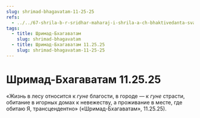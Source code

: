 ```yaml
---
slug: shrimad-bhagavatam-11-25-25
refs:
  - ../../67-shrila-b-r-sridhar-maharaj-i-shrila-a-ch-bhaktivedanta-svami-prabhupada/1067-1973-03-17-2-sovmestnaya-lektsiya-shrily-b-r-shridhara-maharadzha-i-a-ch-bhaktivedanty-svami-prabhupady.md
tags:
  - title: Шримад-Бхагаватам
    slug: shrimad-bhagavatam
  - title: Шримад-Бхагаватам 11.25.25
    slug: shrimad-bhagavatam-11-25-25
---
```


# Шримад-Бхагаватам 11.25.25

«Жизнь в лесу относится к *гуне* благости, в городе — к *гуне* страсти, обитание в игорных домах к невежеству, а проживание в месте, где обитаю Я, трансцендентно» («Шримад-Бхагаватам», 11.25.25).
